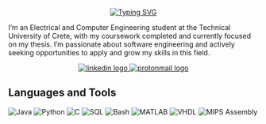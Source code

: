 <p align="center">
  <a href="https://git.io/typing-svg">
    <img src="https://readme-typing-svg.demolab.com?font=Fira+Code&size=22&duration=4000&pause=1000&color=1DB954&center=true&vCenter=true&width=435&lines=Hello+there!%F0%9F%91%8B;I'm+Yorgos+Yaluris." alt="Typing SVG" />
  </a>
</p>

I’m an Electrical and Computer Engineering student at the Technical University of Crete, with my coursework completed and currently focused on my thesis. I’m passionate about software engineering and actively seeking opportunities to apply and grow my skills in this field.

<p align="center">
  <a href="https://www.linkedin.com/in/yaluris/">
    <img src="https://img.shields.io/static/v1?message=LinkedIn&logo=linkedin&label=&color=0077B5&logoColor=white&labelColor=&style=for-the-badge" alt="linkedin logo"  />
  </a>
  <a href="mailto:yorgos.yaluris@proton.me">
    <img src="https://img.shields.io/static/v1?message=Proton%20Mail&logo=protonmail&label=&color=6D4AFF&logoColor=white&labelColor=&style=for-the-badge" alt="protonmail logo"  />
  </a>
</p>

## Languages and Tools
<p>
  <img alt="Java" src="https://custom-icon-badges.demolab.com/badge/Java-007396.svg?logo=java&logoColor=white">
  <img alt="Python" src="https://img.shields.io/badge/Python-306998.svg?logo=python&logoColor=FFD43B">
  <img alt="C" src="https://custom-icon-badges.demolab.com/badge/C-00599C.svg?logo=c-in-hexagon&logoColor=white">
  <img alt="SQL" src="https://custom-icon-badges.demolab.com/badge/SQL-336791.svg?logo=database&logoColor=white">
  <img alt="Bash" src="https://img.shields.io/badge/Bash-293137.svg?logo=gnu-bash&logoColor=white">
  <img alt="MATLAB" src="https://custom-icon-badges.demolab.com/badge/MATLAB-0072B2.svg?logo=matlab">
  <img alt="VHDL" src="https://custom-icon-badges.demolab.com/badge/VHDL-B20838.svg?logo=vhdl&logoColor=white">
  <img alt="MIPS Assembly" src="https://custom-icon-badges.demolab.com/badge/Assembly-525252.svg?logo=asm-hex&logoColor=white">
</p>

